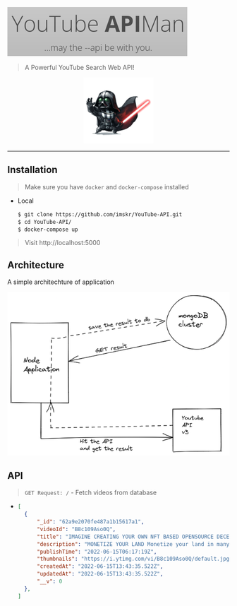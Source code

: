 ![rusty-skywalker](./public/images/brand.png)

> A Powerful YouTube Search Web API!

<p align="center">
    <img src="public/images/skywalker.png" height="150"><br>
</p>
<hr noshade>

## Installation

> Make sure you have `docker` and `docker-compose` installed

- Local

  ```bash
  $ git clone https://github.com/imskr/YouTube-API.git
  $ cd YouTube-API/
  $ docker-compose up
  ```

> Visit http://localhost:5000


## Architecture

A simple architechture of application

![arch](./public/images/arch.png)

## API
> `GET Request: /` - Fetch videos from database

- ```json
  [
    {
        "_id": "62a9e2070fe487a1b15617a1",
        "videoId": "B8c109Aso0Q",
        "title": "IMAGINE CREATING YOUR OWN NFT BASED OPENSOURCE DECENTRALIZED METAVERSE",
        "description": "MONETIZE YOUR LAND Monetize your land in many ways. One of which is foot traffic. Your Earth DAO uses algorithms that count ...",
        "publishTime": "2022-06-15T06:17:19Z",
        "thumbnails": "https://i.ytimg.com/vi/B8c109Aso0Q/default.jpg",
        "createdAt": "2022-06-15T13:43:35.522Z",
        "updatedAt": "2022-06-15T13:43:35.522Z",
        "__v": 0
    },
  ]
  ```
